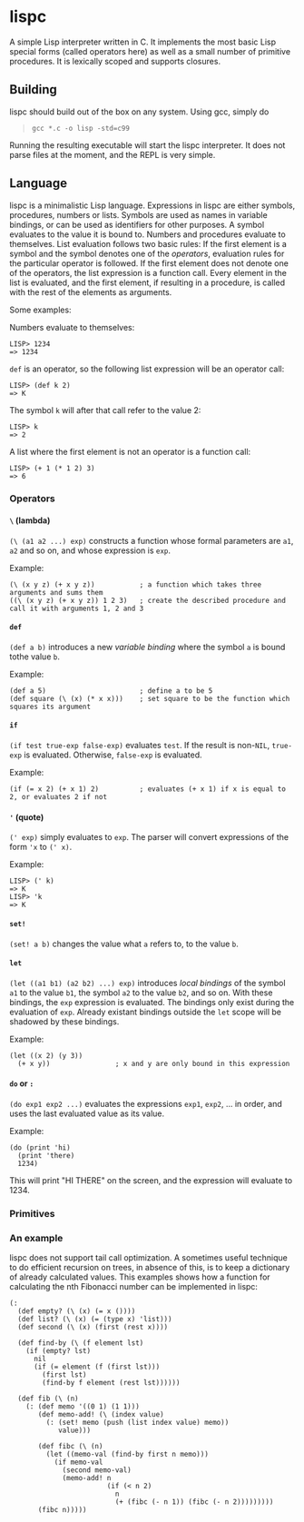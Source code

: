 lispc
=====

A simple Lisp interpreter written in C. It implements the most basic Lisp special forms (called operators here) as well as a small number of primitive procedures. It is lexically scoped and supports closures. 

## Building

lispc should build out of the box on any system. Using gcc, simply do

> `gcc *.c -o lisp -std=c99`

Running the resulting executable will start the lispc interpreter. It does not parse files at the moment, and the REPL is very simple.

## Language

lispc is a minimalistic Lisp language. Expressions in lispc are either symbols, procedures, numbers or lists. Symbols are used as names in variable bindings, or can be used as identifiers for other purposes. A symbol evaluates to the value it is bound to. Numbers and procedures evaluate to themselves. List evaluation follows two basic rules: If the first element is a symbol and the symbol denotes one of the *operators*, evaluation rules for the particular operator is followed. If the first element does not denote one of the operators, the list expression is a function call. Every element in the list is evaluated, and the first element, if resulting in a procedure, is called with the rest of the elements as arguments.

Some examples:

Numbers evaluate to themselves:

    LISP> 1234
    => 1234

`def` is an operator, so the following list expression will be an operator call:

    LISP> (def k 2)
    => K

The symbol `k` will after that call refer to the value 2:

    LISP> k
    => 2

A list where the first element is not an operator is a function call:

    LISP> (+ 1 (* 1 2) 3)
    => 6

### Operators

#### `\` (lambda)

`(\ (a1 a2 ...) exp)` constructs a function whose formal parameters are `a1`, `a2` and so on, and whose expression is `exp`. 

Example:

    (\ (x y z) (+ x y z))           ; a function which takes three arguments and sums them
    ((\ (x y z) (+ x y z)) 1 2 3)   ; create the described procedure and call it with arguments 1, 2 and 3

#### `def` 

`(def a b)` introduces a new *variable binding* where the symbol `a` is bound tothe value `b`.

Example:

    (def a 5)                       ; define a to be 5
    (def square (\ (x) (* x x)))    ; set square to be the function which squares its argument

#### `if` 

`(if test true-exp false-exp)` evaluates `test`. If the result is non-`NIL`, `true-exp` is evaluated. Otherwise, `false-exp` is evaluated. 

Example:

    (if (= x 2) (+ x 1) 2)          ; evaluates (+ x 1) if x is equal to 2, or evaluates 2 if not

#### `'` (quote)

`(' exp)` simply evaluates to `exp`. The parser will convert expressions of the form `'x` to `(' x)`.

Example:

    LISP> (' k)
    => K
    LISP> 'k
    => K

#### `set!`

`(set! a b)` changes the value what `a` refers to, to the value `b`. 

#### `let`

`(let ((a1 b1) (a2 b2) ...) exp)` introduces *local bindings* of the symbol `a1` to the value `b1`, the symbol `a2` to the value `b2`, and so on. With these bindings, the `exp` expression is evaluated. The bindings only exist during the evaluation of `exp`. Already existant bindings outside the `let` scope will be shadowed by these bindings.

Example:

    (let ((x 2) (y 3))
      (+ x y))                ; x and y are only bound in this expression

#### `do` or `:` 

`(do exp1 exp2 ...)` evaluates the expressions `exp1`, `exp2`, ... in order, and uses the last evaluated value as its value.

Example:

    (do (print 'hi)
      (print 'there) 
      1234)

This will print "HI THERE" on the screen, and the expression will evaluate to 1234.

### Primitives

### An example

lispc does not support tail call optimization. A sometimes useful technique to do efficient recursion on trees, in absence of this, is to keep a dictionary of already calculated values. This examples shows how a function for calculating the nth Fibonacci number can be implemented in lispc:

```
(:
  (def empty? (\ (x) (= x ())))
  (def list? (\ (x) (= (type x) 'list)))
  (def second (\ (x) (first (rest x))))

  (def find-by (\ (f element lst)
    (if (empty? lst)
      nil
      (if (= element (f (first lst)))
        (first lst)
        (find-by f element (rest lst))))))

  (def fib (\ (n)
    (: (def memo '((0 1) (1 1)))
       (def memo-add! (\ (index value)
         (: (set! memo (push (list index value) memo))
            value)))

       (def fibc (\ (n)
         (let ((memo-val (find-by first n memo)))
           (if memo-val
             (second memo-val) 
             (memo-add! n 
                        (if (< n 2) 
                          n
                          (+ (fibc (- n 1)) (fibc (- n 2)))))))))
       (fibc n)))))
````

